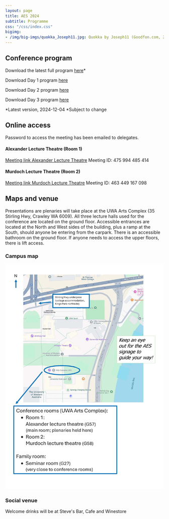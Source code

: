 ```yaml
---
layout: page
title: AES 2024
subtitle: Programme
css: "/css/index.css"
bigimg:
- /img/big-imgs/quokka_Joseph11.jpg: Quokka by Joseph11 (Goodfon.com, 2023)
---
```


## Conference program

Download the latest full program [here](./docs/2024/2024_AES_Program.pdf)*

Download Day 1 program [here](./docs/2024/2024_AES_Program_Day1.pdf)

Download Day 2 program [here](./docs/2024/2024_AES_Program_Day2.pdf)

Download Day 3 program [here](./docs/2024/2024_AES_Program_Day3.pdf)

<!-- Click [here](./docs/2023/AusEvo23_ScheduleOfEvents.pdf) for the program broken down into multiple pages. -->

*Latest version, 2024-12-04
*Subject to change

## Online access

Password to access the meeting has been emailed to delegates.

#### Alexander Lecture Theatre (Room 1)
[Meeting link Alexander Lecture Theatre](https://aus01.safelinks.protection.outlook.com/ap/t-59584e83/?url=https%3A%2F%2Fteams.microsoft.com%2Fl%2Fmeetup-join%2F19%253ameeting_YTJiZjA5NmUtMmRiYS00YmRlLTg1ZDUtYWI1OGM0ZmY4MjY4%2540thread.v2%2F0%3Fcontext%3D%257b%2522Tid%2522%253a%252205894af0-cb28-46d8-8716-74cdb46e2226%2522%252c%2522Oid%2522%253a%25223077f739-4620-449b-8782-ab81f5652a5b%2522%257d&data=05%7C02%7Csarin.tiatragul%40anu.edu.au%7Ce373a34ab62c44edf1a808dd139f7150%7Ce37d725cab5c46249ae5f0533e486437%7C0%7C0%7C638688297727283821%7CUnknown%7CTWFpbGZsb3d8eyJFbXB0eU1hcGkiOnRydWUsIlYiOiIwLjAuMDAwMCIsIlAiOiJXaW4zMiIsIkFOIjoiTWFpbCIsIldUIjoyfQ%3D%3D%7C0%7C%7C%7C&sdata=n5dXIfXrLE5iPHwNlIwP94Mr78mQDhnGbAyhdun360o%3D&reserved=0)
Meeting ID: 475 994 485 414


#### Murdoch Lecture Theatre (Room 2)
[Meeting link Murdoch Lecture Theatre](https://aus01.safelinks.protection.outlook.com/ap/t-59584e83/?url=https%3A%2F%2Fteams.microsoft.com%2Fl%2Fmeetup-join%2F19%253ameeting_MzA2OTQ5M2QtMzdhNy00ZWU1LWE3NzktM2Q5MjExYzI3YzAw%2540thread.v2%2F0%3Fcontext%3D%257b%2522Tid%2522%253a%252205894af0-cb28-46d8-8716-74cdb46e2226%2522%252c%2522Oid%2522%253a%25229ce1da6f-8fd2-4167-bd86-2b57a3053f47%2522%257d&data=05%7C02%7Csarin.tiatragul%40anu.edu.au%7Ce373a34ab62c44edf1a808dd139f7150%7Ce37d725cab5c46249ae5f0533e486437%7C0%7C0%7C638688297727337192%7CUnknown%7CTWFpbGZsb3d8eyJFbXB0eU1hcGkiOnRydWUsIlYiOiIwLjAuMDAwMCIsIlAiOiJXaW4zMiIsIkFOIjoiTWFpbCIsIldUIjoyfQ%3D%3D%7C0%7C%7C%7C&sdata=40TA6Ro4FoEfG05PJtcdlAGezVS3A%2Fj3lUOrSgFPh24%3D&reserved=0)
Meeting ID: 463 449 167 098


<!-- ### Conference Slack
We will be using [Slack](https://join.slack.com/t/ausevo2023/shared_invite/zt-28ryturuo-HZBXfJQlCvloJuQ5FMHHfg) for socialising, discussion and general (non-urgent) communication    
**note: questions during talks will only be taken through zoom (or live)**   -->

## Maps and venue

Presentations are plenaries will take place at the UWA Arts Complex (35 Stirling Hwy, Crawley WA 6009). 
All three lecture halls used for the conference are located on the ground floor. Accessible entrances are located at the North and West sides of the building, plus a ramp at the South, should anyone be entering from the carpark.  There is an accessible bathroom on the ground floor. If anyone needs to access the upper floors, there is lift access.

### Campus map

![](/img/aes2024/UWA_AES_map.jpg)

### Social venue

Welcome drinks will be at Steve's Bar, Cafe and Winestore


<!-- 
### Campus map

![Campus Map](/img/2023_AES_4.png)

### Presentation venue

![Presentation venues](/img/2023_AES_3.png)



### Family Faciilty and ECR Event

![Social venues](/img/2023_AES_1.png) -->
